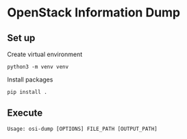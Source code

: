 # OpenStack Information Dump 

## Set up

Create virtual environment 

```
python3 -m venv venv 
```

Install packages

```
pip install . 
```

## Execute 

```
Usage: osi-dump [OPTIONS] FILE_PATH [OUTPUT_PATH]
```

